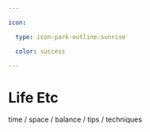 ```yaml
---

icon: 

  type: icon-park-outline:sunrise

  color: success

---
```


# Life Etc

time / space / balance / tips / techniques